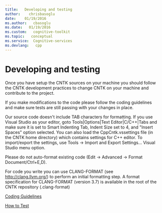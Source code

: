 ```yaml
---
title:   Developing and testing
author:    chrisbasoglu
date:    01/19/2016
ms.author:   cbasoglu
ms.date:   01/19/2016
ms.custom:   cognitive-toolkit
ms.topic:   conceptual
ms.service:  Cognitive-services
ms.devlang:   cpp
---
```


# Developing and testing

Once you have setup the CNTK sources on your machine you should follow the CNTK development practices to change CNTK on your machine and contribute to the project.

If you make modifications to the code please follow the coding guidelines and make sure tests are still passing with your changes in place.

Our source code doesn't include TAB characters for formatting. If you use Visual Studio as your editor, goto Tools|Options|Text Editor|C/C++|Tabs and make sure it is set to Smart Indenting Tab, Indent Size set to 4, and "Insert Spaces" option selected. You can also load the CppCntk.vssettings file (in the CNTK home directory) which contains settings for C++ editor. To import/export the settings, use Tools -> Import and Export Settings... Visual Studio menu option.

Please do not auto-format existing code (Edit -> Advanced -> Format Document/Ctrl+E,D).

For code you write you can use CLANG-FORMAT (see http://clang.llvm.org/) to perform an initial formatting step. A format specification for CLANG-FORMAT (version 3.7) is available in the root of the CNTK repository (.clang-format)

[Coding Guidelines](./Coding-Guidelines.md)

[How to Test](./How-to-Test.md)

